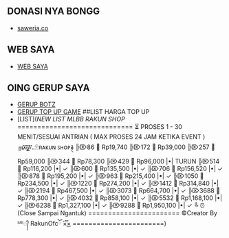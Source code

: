 ## DONASI NYA BONGG
- [saweria.co](https://saweria.co/NandoOfc)
## WEB SAYA
- [WEB SAYA](https://opaper.app/GONDOL.GAMING.ID)
## OING GERUP SAYA
- [GERUP BOTZ](https://chat.whatsapp.com/IvLU7d0FUOKKzi83oU4ppN)
- [GERUP TOP UP GAME](https://chat.whatsapp.com/HqNcbYai2Ml6diptRVs5Lo)
##LIST HARGA TOP UP
- [LIST](*NEW LIST* _MLBB RAKUN SHOP_
=============================
⏳ PROSES 1 - 30 MENIT/SESUAI ANTRIAN ( MAX PROSES 24 JAM KETIKA EVENT )
╔᳄𓄂ʀᴀᴋᴜɴ ꜱʜᴏᴘ࿑
╠⌦86 💎 Rp19,740 
╠⌦172 💎 Rp39,000
╠⌦257 💎 Rp59,000
╠⌦344 💎 Rp78,300 
╠⌦429 💎 Rp96,000 |•| TURUN
╠⌦514 💎 Rp116,200 |•| ✓
╠⌦600 💎 Rp135,500 |•| ✓
╠⌦706	💎 Rp156,520 |•| ✓
╠⌦878	💎 Rp195,200 |•| ✓
╠⌦963	💎 Rp215,400 |•| ✓
╠⌦1050	💎 Rp234,500 |•| ✓
╠⌦1220	💎 Rp274,200 |•| ✓
╠⌦1412	💎 Rp314,840 |•| ✓
╠⌦2194	💎 Rp467,500 |•| ✓
╠⌦3073	💎 Rp664,700 |•| ✓
╠⌦3688	💎 Rp778,300 |•| ✓
╠⌦4032	💎 Rp858,100 |•| ✓
╠⌦5532	💎 Rp1,168,100 |•| ✓
╠⌦6238	💎 Rp1,327,100 |•| ✓
╠⌦9288	💎 Rp1,950,100 |•| ✓
╚ ⏰ (Close Sampai Ngantuk)
=======================
©Creator By ᴹᴿ᭄ RakunOfcོ ×፝֟͜×
=======================)
